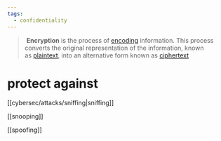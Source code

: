 ```yaml
---
tags:
  - confidentiality
---
```

> **Encryption** is the process of [encoding](https://en.wikipedia.org/wiki/Code "Code") information. This process converts the original representation of the information, known as [plaintext](https://en.wikipedia.org/wiki/Plaintext "Plaintext"), into an alternative form known as [ciphertext](https://en.wikipedia.org/wiki/Ciphertext "Ciphertext")




# protect against

[[cybersec/attacks/sniffing|sniffing]]

[[snooping]]

[[spoofing]]
